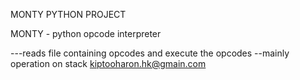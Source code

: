 MONTY PYTHON PROJECT

MONTY - python opcode interpreter


---reads file containing opcodes and execute the opcodes
--mainly operation on stack
<author> <kiptooharon.hk@gmain.com>
